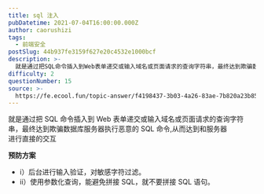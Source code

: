 ```yaml
---
title: sql 注入
pubDatetime: 2021-07-04T16:00:00.000Z
author: caorushizi
tags:
  - 前端安全
postSlug: 44b937fe3159f627e20c4532e1000bcf
description: >-
  就是通过把SQL命令插入到Web表单递交或输入域名或页面请求的查询字符串，最终达到欺骗数据库服务器执行恶意的SQL命令,从而达到和服务器进行直接的交互**预防方案***i）后台进行输入验证，对敏感字符
difficulty: 2
questionNumber: 15
source: >-
  https://fe.ecool.fun/topic-answer/f4198437-3b03-4a26-83ae-7b820a23b85d?orderBy=updateTime&order=desc&tagId=21
---
```


就是通过把 SQL 命令插入到 Web 表单递交或输入域名或页面请求的查询字符串，最终达到欺骗数据库服务器执行恶意的 SQL 命令,从而达到和服务器  
进行直接的交互

**预防方案**

- i）后台进行输入验证，对敏感字符过滤。
- ii）使用参数化查询，能避免拼接 SQL，就不要拼接 SQL 语句。
